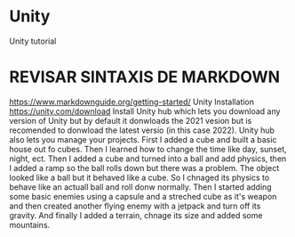 # Unity
Unity tutorial 

# REVISAR SINTAXIS DE MARKDOWN
https://www.markdownguide.org/getting-started/
Unity Installation https://unity.com/download
Install Unity hub which lets you download any version of Unity but by default it donwloads the 2021 vesion but is recomended to donwload the latest versio (in this case 2022). Unity hub also lets you manage your projects. 
First I added a cube and built a basic house out fo cubes. Then I learned how to change the time like day, sunset, night, ect. Then I added a cube and turned into a ball and add physics, then I added a ramp so the ball rolls down but there was a problem. The object looked like a ball but it behaved like a cube. So I chnaged its physics to behave like an actuall ball and roll donw normally. Then I started adding some basic enemies using a capsule and a streched cube as it's weapon and then created another flying enemy with a jetpack and turn off its gravity. And finally I added a terrain, chnage its size and added some mountains. 
